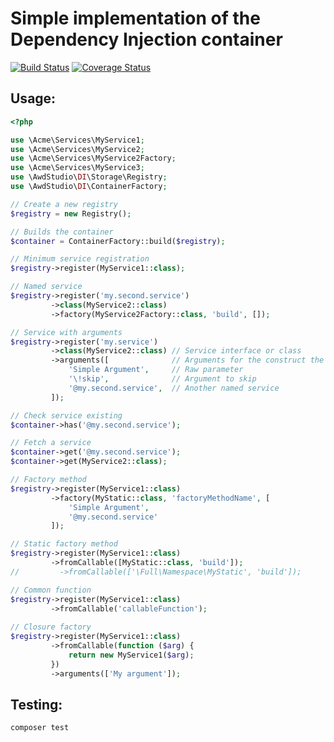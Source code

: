 # Simple implementation of the Dependency Injection container

[![Build Status](https://travis-ci.org/awd-studio/di.svg?branch=master)](https://travis-ci.org/awd-studio/di)
[![Coverage Status](https://coveralls.io/repos/github/awd-studio/di/badge.svg?branch=master)](https://coveralls.io/github/awd-studio/di?branch=master)

## Usage:

```php
<?php

use \Acme\Services\MyService1;
use \Acme\Services\MyService2;
use \Acme\Services\MyService2Factory;
use \Acme\Services\MyService3;
use \AwdStudio\DI\Storage\Registry;
use \AwdStudio\DI\ContainerFactory;

// Create a new registry
$registry = new Registry();

// Builds the container
$container = ContainerFactory::build($registry);

// Minimum service registration
$registry->register(MyService1::class);

// Named service
$registry->register('my.second.service')
         ->class(MyService2::class)
         ->factory(MyService2Factory::class, 'build', []);

// Service with arguments
$registry->register('my.service')
         ->class(MyService2::class) // Service interface or class
         ->arguments([              // Arguments for the construct the service
             'Simple Argument',     // Raw parameter
             '\!skip',              // Argument to skip
             '@my.second.service',  // Another named service
         ]);

// Check service existing
$container->has('@my.second.service');

// Fetch a service
$container->get('@my.second.service');
$container->get(MyService2::class);

// Factory method
$registry->register(MyService1::class)
         ->factory(MyStatic::class, 'factoryMethodName', [
             'Simple Argument', 
             '@my.second.service'
         ]);

// Static factory method
$registry->register(MyService1::class)
         ->fromCallable([MyStatic::class, 'build']);
//         ->fromCallable(['\Full\Namespace\MyStatic', 'build']);

// Common function
$registry->register(MyService1::class)
         ->fromCallable('callableFunction');
         
// Closure factory
$registry->register(MyService1::class)
         ->fromCallable(function ($arg) {
             return new MyService1($arg);
         })
         ->arguments(['My argument']);
```

## Testing:
```bash
composer test
```
